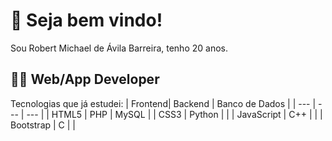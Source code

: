 # :checkered_flag: Seja bem vindo!
Sou Robert Michael de Ávila Barreira, tenho 20 anos.
## :technologist: Web/App Developer
Tecnologias que já estudei:
| Frontend| Backend | Banco de Dados |
| --- | --- | --- |
| HTML5 | PHP |  MySQL  |
| CSS3 | Python | |
| JavaScript | C++ |   |
| Bootstrap | C |   | 
